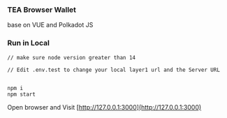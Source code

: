 ### TEA Browser Wallet
base on VUE and Polkadot JS

### Run in Local
```
// make sure node version greater than 14

// Edit .env.test to change your local layer1 url and the Server URL


npm i
npm start

```
Open browser and Visit [http://127.0.0.1:3000](http://127.0.0.1:3000)